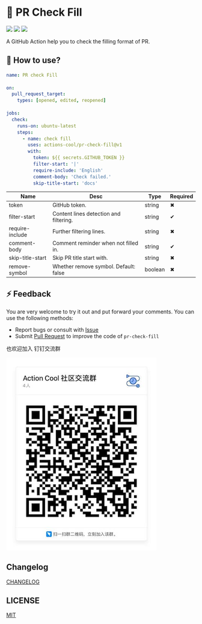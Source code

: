 # 👀 PR Check Fill

![](https://img.shields.io/github/workflow/status/actions-cool/pr-check-fill/CI?style=flat-square)
[![](https://img.shields.io/badge/marketplace-pr--check--fill-blueviolet?style=flat-square)](https://github.com/marketplace/actions/pr-check-fill)
[![](https://img.shields.io/github/v/release/actions-cool/pr-check-fill?style=flat-square&color=orange)](https://github.com/actions-cool/pr-check-fill/releases)

A GitHub Action help you to check the filling format of PR.

## 🚀 How to use?

```yml
name: PR check Fill

on:
  pull_request_target:
    types: [opened, edited, reopened]

jobs:
  check:
    runs-on: ubuntu-latest
    steps:
      - name: check fill
        uses: actions-cool/pr-check-fill@v1
        with:
          token: ${{ secrets.GITHUB_TOKEN }}
          filter-start: '|'
          require-include: 'English'
          comment-body: 'Check failed.'
          skip-title-start: 'docs'
```

| Name | Desc | Type | Required |
| -- | -- | -- | -- |
| token | GitHub token. | string | ✖ |
| filter-start | Content lines detection and filtering. | string | ✔ |
| require-include | Further filtering lines. | string | ✖ |
| comment-body | Comment reminder when not filled in. | string | ✔ |
| skip-title-start | Skip PR title start with. | string | ✖ |
| remove-symbol | Whether remove symbol. Default: false | boolean | ✖ |

## ⚡ Feedback

You are very welcome to try it out and put forward your comments. You can use the following methods:

- Report bugs or consult with [Issue](https://github.com/actions-cool/pr-check-fill/issues)
- Submit [Pull Request](https://github.com/actions-cool/pr-check-fill/pulls) to improve the code of `pr-check-fill`

也欢迎加入 钉钉交流群

![](https://github.com/actions-cool/resources/blob/main/dingding.jpeg?raw=true)

## Changelog

[CHANGELOG](./CHANGELOG.md)

## LICENSE

[MIT](./LICENSE)
